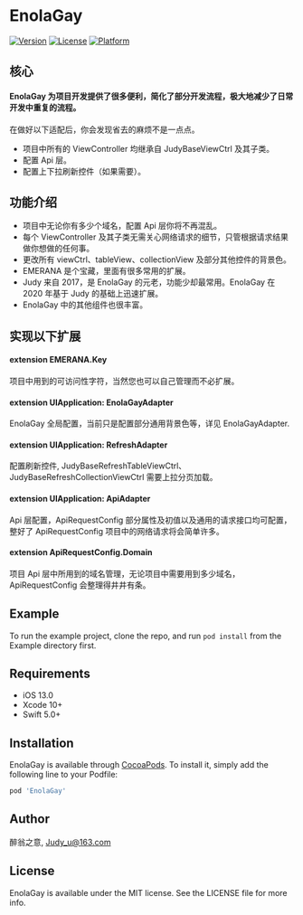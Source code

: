 # EnolaGay

[![Version](https://img.shields.io/cocoapods/v/EnolaGay.svg?style=flat)](https://cocoapods.org/pods/EnolaGay)
[![License](https://img.shields.io/cocoapods/l/EnolaGay.svg?style=flat)](https://cocoapods.org/pods/EnolaGay)
[![Platform](https://img.shields.io/cocoapods/p/EnolaGay.svg?style=flat)](https://cocoapods.org/pods/EnolaGay)


## 核心
#### EnolaGay 为项目开发提供了很多便利，简化了部分开发流程，极大地减少了日常开发中重复的流程。
在做好以下适配后，你会发现省去的麻烦不是一点点。
- 项目中所有的 ViewController 均继承自 JudyBaseViewCtrl 及其子类。
- 配置 Api 层。
- 配置上下拉刷新控件（如果需要）。

## 功能介绍

- 项目中无论你有多少个域名，配置 Api 层你将不再混乱。
- 每个 ViewController 及其子类无需关心网络请求的细节，只管根据请求结果做你想做的任何事。
- 更改所有 viewCtrl、tableView、collectionView 及部分其他控件的背景色。
- EMERANA 是个宝藏，里面有很多常用的扩展。
- Judy 来自 2017，是 EnolaGay 的元老，功能少却最常用。EnolaGay 在 2020 年基于 Judy 的基础上迅速扩展。
- EnolaGay 中的其他组件也很丰富。

## 实现以下扩展
#### extension EMERANA.Key
项目中用到的可访问性字符，当然您也可以自己管理而不必扩展。
#### extension UIApplication: EnolaGayAdapter
EnolaGay 全局配置，当前只是配置部分通用背景色等，详见 EnolaGayAdapter.
#### extension UIApplication: RefreshAdapter
配置刷新控件, JudyBaseRefreshTableViewCtrl、JudyBaseRefreshCollectionViewCtrl 需要上拉分页加载。
#### extension UIApplication: ApiAdapter
Api 层配置，ApiRequestConfig 部分属性及初值以及通用的请求接口均可配置，整好了 ApiRequestConfig 项目中的网络请求将会简单许多。
#### extension ApiRequestConfig.Domain
项目 Api 层中所用到的域名管理，无论项目中需要用到多少域名，ApiRequestConfig  会整理得井井有条。


## Example

To run the example project, clone the repo, and run `pod install` from the Example directory first.


## Requirements

- iOS 13.0
- Xcode 10+
- Swift 5.0+

## Installation

EnolaGay is available through [CocoaPods](https://cocoapods.org). To install
it, simply add the following line to your Podfile:

```ruby
pod 'EnolaGay'
```

## Author

醉翁之意, Judy_u@163.com

## License

EnolaGay is available under the MIT license. See the LICENSE file for more info.
